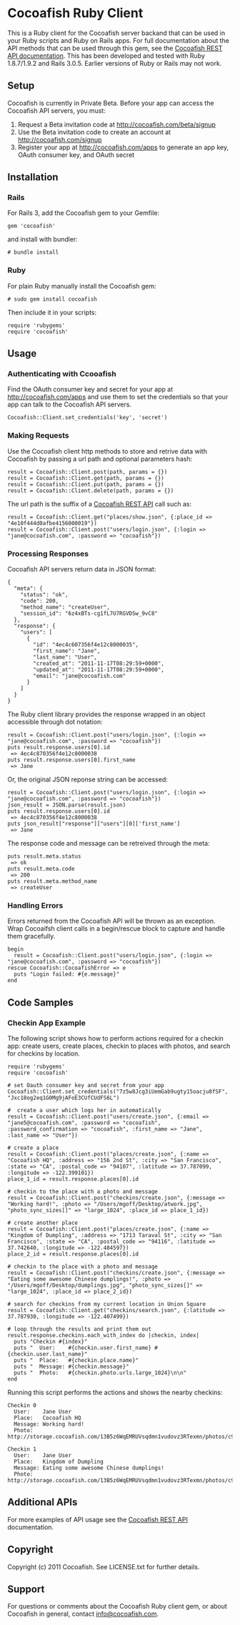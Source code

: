 # Cocoafish Ruby Client

This is a Ruby client for the Cocoafish server backand that can be used in your Ruby scripts and Ruby on Rails apps. For full documentation about the API methods that can be used through this gem, see the [Cocoafish REST API documentation](http://cocoafish.com/docs/rest). This has been developed and tested with Ruby 1.8.7/1.9.2 and Rails 3.0.5. Earlier versions of Ruby or Rails may not work.

## Setup

Cocoafish is currently in Private Beta. Before your app can access the Cocoafish API servers, you must:

1. Request a Beta invitation code at http://cocoafish.com/beta/signup
2. Use the Beta invitation code to create an account at http://cocoafish.com/signup
3. Register your app at http://cocoafish.com/apps to generate an app key, OAuth consumer key, and OAuth secret

## Installation

### Rails

For Rails 3, add the Cocoafish gem to your Gemfile:

    gem 'cocoafish'

and install with bundler:

    # bundle install

### Ruby

For plain Ruby manually install the Cocoafish gem:

    # sudo gem install cocoafish

Then include it in your scripts:

    require 'rubygems'
    require 'cocoafish'
    
## Usage

### Authenticating with Ccooafish

Find the OAuth consumer key and secret for your app at http://cocoafish.com/apps and use them to set the credentials so that your app can talk to the Cocoafish API servers.

    Cocoafish::Client.set_credentials('key', 'secret')

### Making Requests

Use the Cocoafish client http methods to store and retrive data with Cocoafish by passing a url path and optional parameters hash:

    result = Cocoafish::Client.post(path, params = {})
    result = Cocoafish::Client.get(path, params = {})
    result = Cocoafish::Client.put(path, params = {})
    result = Cocoafish::Client.delete(path, params = {})

The url path is the suffix of a [Cocoafish REST API](http://cocoafish.com/docs/rest) call such as:

    result = Cocoafish::Client.get("places/show.json", {:place_id => "4e10f444d0afbe4156000019"})
    result = Cocoafish::Client.post("users/login.json", {:login => "jane@cocoafish.com", :password => "cocoafish"})

### Processing Responses

Cocoafish API servers return data in JSON format:

    {
      "meta": {
        "status": "ok",
        "code": 200,
        "method_name": "createUser",
        "session_id": "6z4xBTs-cg1fL7U7RGVDSw_9vC8"
      },
      "response": {
        "users": [
          {
            "id": "4ec4c607356f4e12c8000035",
            "first_name": "Jane",
            "last_name": "User",
            "created_at": "2011-11-17T08:29:59+0000",
            "updated_at": "2011-11-17T08:29:59+0000",
            "email": "jane@cocoafish.com"
          }
        ]
      }
    }

The Ruby client library provides the response wrapped in an object accessible through dot notation:

    result = Cocoafish::Client.post("users/login.json", {:login => "jane@cocoafish.com", :password => "cocoafish"})
    puts result.response.users[0].id
     => 4ec4c870356f4e12c8000038
    puts result.response.users[0].first_name
     => Jane

Or, the original JSON reponse string can be accessed:

    result = Cocoafish::Client.post("users/login.json", {:login => "jane@cocoafish.com", :password => "cocoafish"})
    json_result = JSON.parse(result.json)
    puts result.response.users[0].id
     => 4ec4c870356f4e12c8000038
    puts json_result["response"]["users"][0]['first_name']
     => Jane
    
The response code and message can be retreived through the meta:

    puts result.meta.status
     => ok
    puts result.meta.code
     => 200
    puts result.meta.method_name
     => createUser

### Handling Errors

Errors returned from the Cocoafish API will be thrown as an exception. Wrap Cocoaifsh client calls in a begin/rescue block to capture and handle them gracefully.

    begin
      result = Cocoafish::Client.post("users/login.json", {:login => "jane@cocoafish.com", :password => "cocoafish"})
    rescue Cocoafish::CocoafishError => e
      puts "Login failed: #{e.message}"
    end

## Code Samples

### Checkin App Example

The following script shows how to perform actions required for a checkin app: create users, create places, checkin to places with photos, and search for checkins by location.

    require 'rubygems'
    require 'cocoafish'

    # set Oauth consumer key and secret from your app
    Cocoafish::Client.set_credentials("7z5w8Jcg3iUemGab9ugty15oacju8fSF", "Jxc18og2eq1G0Mg9jAFoE3CUfCUdFS6L")

    #  create a user which logs her in automatically
    result = Cocoafish::Client.post("users/create.json", {:email => "jane5@cocoafish.com", :password => "cocoafish", :password_confirmation => "cocoafish", :first_name => "Jane", :last_name => "User"})

    # create a place
    result = Cocoafish::Client.post("places/create.json", {:name => "Cocoafish HQ", :address => "156 2nd St", :city => "San Francisco", :state => "CA", :postal_code => "94107", :latitude => 37.787099, :longitude => -122.399101})
    place_1_id = result.response.places[0].id

    # checkin to the place with a photo and message
    result = Cocoafish::Client.post("checkins/create.json", {:message => "Working hard!", :photo => "/Users/mgoff/Desktop/atwork.jpg", "photo_sync_sizes[]" => "large_1024", :place_id => place_1_id})

    # create another place
    result = Cocoafish::Client.post("places/create.json", {:name => "Kingdom of Dumpling", :address => "1713 Taraval St", :city => "San Francisco", :state => "CA", :postal_code => "94116", :latitude => 37.742640, :longitude => -122.484597})
    place_2_id = result.response.places[0].id

    # checkin to the place with a photo and message
    result = Cocoafish::Client.post("checkins/create.json", {:message => "Eating some awesome Chinese dumplings!", :photo => "/Users/mgoff/Desktop/dumplings.jpg", "photo_sync_sizes[]" => "large_1024", :place_id => place_2_id})

    # search for checkins from my current location in Union Square
    result = Cocoafish::Client.get("checkins/search.json", {:latitude => 37.787930, :longitude => -122.407499})

    # loop through the results and print them out
    result.response.checkins.each_with_index do |checkin, index|
      puts "Checkin #{index}"
      puts "  User:    #{checkin.user.first_name} #{checkin.user.last_name}"
      puts "  Place:   #{checkin.place.name}"
      puts "  Message: #{checkin.message}"
      puts "  Photo:   #{checkin.photo.urls.large_1024}\n\n"
    end
    
Running this script performs the actions and shows the nearby checkins:

    Checkin 0
      User:    Jane User
      Place:   Cocoafish HQ
      Message: Working hard!
      Photo:   http://storage.cocoafish.com/13B5z6WqEMRUVsqdmn1vudovz3RTexmn/photos/c9/39/4ec4e189356f4e12c80000c2/atwork_large_1024.jpg

    Checkin 1
      User:    Jane User
      Place:   Kingdom of Dumpling
      Message: Eating some awesome Chinese dumplings!
      Photo:   http://storage.cocoafish.com/13B5z6WqEMRUVsqdmn1vudovz3RTexmn/photos/c9/39/4ec4db91356f4e12c8000055/dumplings_large_1024.jpg

## Additional APIs

For more examples of API usage see the [Cocoafish REST API](http://cocoafish.com/docs/rest) documentation.

## Copyright

Copyright (c) 2011 Cocoafish. See LICENSE.txt for further details.

## Support

For questions or comments about the Cocoafish Ruby client gem, or about Cocoafish in general, contact <info@cocoafish.com>.
